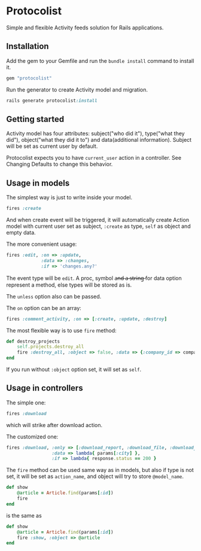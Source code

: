 Protocolist
===========

Simple and flexible Activity feeds solution for Rails applications.

Installation
------------

Add the gem to your Gemfile and run the `bundle install` command to install it.

```ruby
gem "protocolist"
```

Run the generator to create Activity model and migration.

```ruby
rails generate protocolist:install
```

Getting started
---------------

Activity model has four attributes: subject("who did it"), type("what
they did"), object("what they did it to") and data(additional information). Subject will be
set as current user by default.

Protocolist expects you to have `current_user` action in a controller.
See Changing Defaults to change this behavior.

Usage in models
---------------

The simplest way is just to write inside your model.

```ruby
fires :create
```

And when create event will be triggered,  it will automatically create
Action model with current user set as subject, `:create` as type,
`self` as object and empty data.

The more convenient usage:

```ruby
fires :edit, :on => :update,
             :data => :changes,
             :if => 'changes.any?'
```

The event type will be `edit`. A proc, symbol a̶n̶d̶ ̶a̶ ̶s̶t̶r̶i̶n̶g̶ for data
option represent a method, else types will be stored as is.

The `unless` option also can be passed.

The `on` option can be an array:

```ruby
fires :comment_activity, :on => [:create, :update, :destroy]
```

The most flexible way is to use `fire` method:

```ruby
def destroy_projects
    self.projects.destroy_all
    fire :destroy_all, :object => false, :data => {:company_id => company_id}
end
```

If you run without `:object` option set, it will set as `self`.

Usage in controllers
--------------------

The simple one:

```ruby
fires :download
```

which will strike after download action.

The customized one:

```ruby
fires :download, :only => [:download_report, :download_file, :download_map],
                 :data => lambda{ params[:city] },
                 :if => lambda{ response.status == 200 }
```

The `fire` method can be used same way as in models, but also if type is not
set, it will be set as `action_name`, and object will try to store `@model_name`.

```ruby
def show
    @article = Article.find(params[:id])
    fire
end
```
is the same as

```ruby
def show
    @article = Article.find(params[:id])
    fire :show, :object => @article
end
```

